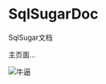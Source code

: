 # SqlSugarDoc
SqlSugar文档

主页面...

![牛逼](https://cdn.jsdelivr.net/gh/DotNeter-Hpf/Images/DocSify/sugarIcon.jpg)